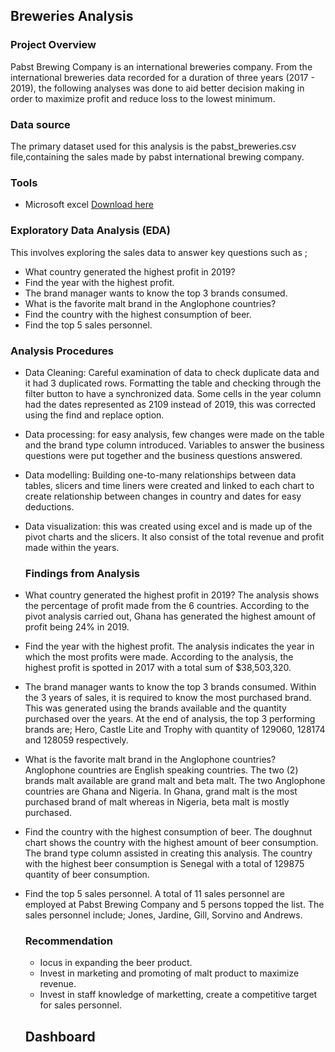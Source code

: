 ## Breweries Analysis

### Project Overview
Pabst Brewing Company is an international breweries company.
From the international breweries data recorded for a duration of three years (2017 - 2019), the following analyses was done  to aid better decision making in order to maximize profit and reduce loss to the lowest minimum.

### Data source 
The primary dataset used for this analysis is the pabst_breweries.csv file,containing the sales made by pabst international brewing company.

### Tools
- Microsoft excel [Download here](https://www.microsoft.com)

 ### Exploratory Data Analysis (EDA)
This involves exploring the sales data to answer key questions such as ;

 - What country generated the highest profit in 2019?
 - Find the year with the highest profit.
 - The brand manager wants to know the top 3 brands consumed.
 - What is the favorite malt brand in the Anglophone countries?
 - Find the country with the highest consumption of beer.
 - Find the top 5 sales personnel.
 
### Analysis Procedures
- Data Cleaning: Careful examination of data to check duplicate data and it had 3 duplicated rows.
Formatting the table and checking through the filter button to have a synchronized data.
Some cells in the year column had the dates represented as 2109 instead of 2019, this was corrected using the find and replace option.
- Data processing: for easy analysis, few changes were made on the table and the brand type column introduced. Variables to answer the business questions were put together and the business questions answered.
- Data modelling: Building one-to-many relationships between data tables, slicers and time liners were created and linked to each chart to create relationship between changes in country and dates for easy deductions.
- Data visualization: this was created using excel and is made up of the pivot charts and the slicers. It also consist of the total revenue and profit made within the years.

  ### Findings from Analysis
- What country generated the highest profit in 2019?
  The analysis shows the percentage of profit made from the 6 countries. According to the pivot analysis carried out, Ghana has generated the highest amount of profit being 24% in 2019.
- Find the year with the highest profit.
  The analysis indicates the year in which the most profits were made. According to the analysis, the highest profit is spotted in 2017 with a total sum of $38,503,320.
- The brand manager wants to know the top 3 brands consumed.
  Within the 3 years of sales, it is required to know the most purchased brand. This was generated using the brands available and the quantity purchased over the years. At the end of 
  analysis, the top 3 performing brands are; Hero, Castle Lite and Trophy with quantity of 129060, 128174 and 128059 respectively.
- What is the favorite malt brand in the Anglophone countries?
  Anglophone countries are English speaking countries. The two (2) brands malt available are grand malt and beta malt. The two Anglophone countries are Ghana and Nigeria. In Ghana, grand 
  malt is the most purchased brand of malt whereas in Nigeria, beta malt is mostly purchased.
- Find the country with the highest consumption of beer.
  The doughnut chart shows the country with the highest amount of beer consumption. The brand type column assisted in creating this analysis. The country with the highest beer 
  consumption is Senegal with a total of 129875 quantity of beer consumption.
- Find the top 5 sales personnel.
  A total of 11 sales personnel are employed at Pabst Brewing Company and 5 persons topped the list. The sales personnel include; Jones, Jardine, Gill, Sorvino and Andrews.

  ### Recommendation
  - Iocus in expanding the beer product.
  - Invest in marketing and promoting of malt product to maximize revenue.
  - Invest in staff knowledge of marketting, create a competitive target for sales personnel.
 
  ## Dashboard
  

  
  
  
  
  
  

  

